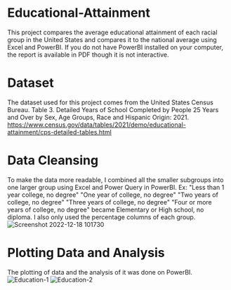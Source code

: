 # Educational-Attainment
This project compares the average educational attainment of each racial group in the United States and compares it to the national average using Excel and PowerBI. If you do not have PowerBI installed on your computer, the report is available in PDF though it is not interactive.
# Dataset
The dataset used for this project comes from the United States Census Bureau. Table 3. Detailed Years of School Completed by People 25 Years and Over by Sex, Age Groups, Race and Hispanic Origin: 2021. https://www.census.gov/data/tables/2021/demo/educational-attainment/cps-detailed-tables.html 
# Data Cleansing
To make the data more readable, I combined all the smaller subgroups into one larger group using Excel and Power Query in PowerBI. Ex: "Less than 1 year college, no degree" "One year of college, no degree" "Two years of college, no degree" "Three years of college, no degree" "Four or more years of college, no degree" became Elementary or High school, no diploma. I also only used the percentage columns of each group.
![Screenshot 2022-12-18 101730](https://user-images.githubusercontent.com/120809566/208306186-ae60b797-dd33-4fa7-ba59-8121c2fa6de5.png)
# Plotting Data and Analysis
The plotting of data and the analysis of it was done on PowerBI.
![Education-1](https://user-images.githubusercontent.com/120809566/208306307-6f5c04e5-12ac-4e7d-bdaa-42b13aa2758f.png)
![Education-2](https://user-images.githubusercontent.com/120809566/208306311-ce70f1aa-1472-4399-be99-5e979a8dbd1c.png)

